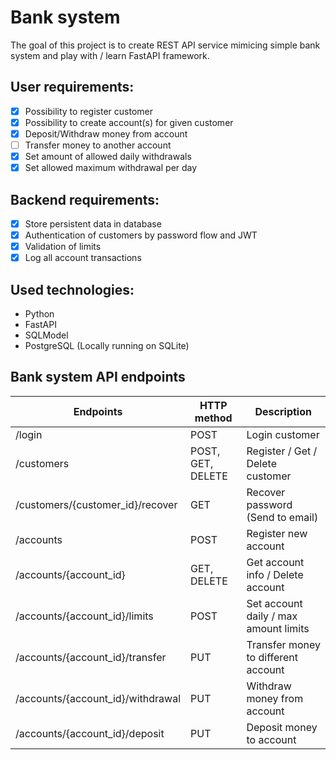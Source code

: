 # Bank system
The goal of this project is to create REST API service mimicing simple bank system and play with / learn FastAPI framework.
## User requirements:
- [X] Possibility to register customer
- [X] Possibility to create account(s) for given customer
- [X] Deposit/Withdraw money from account
- [ ] Transfer money to another account
- [X] Set amount of allowed daily withdrawals
- [X] Set allowed maximum withdrawal per day
## Backend requirements:
- [X] Store persistent data in database
- [X] Authentication of customers by password flow and JWT
- [X] Validation of limits
- [X] Log all account transactions
## Used technologies:
- Python
- FastAPI
- SQLModel
- PostgreSQL (Locally running on SQLite)

## Bank system API endpoints
| Endpoints                          | HTTP method      | Description                                |
|------------------------------------|------------------|--------------------------------------------|
| /login                             |POST              | Login customer                             |
| /customers                         |POST, GET, DELETE | Register / Get / Delete customer           |
| /customers/{customer_id}/recover   |GET               | Recover password (Send to email)           |
| /accounts                          |POST              | Register new account                       |
| /accounts/{account_id}             |GET, DELETE       | Get account info / Delete account          |
| /accounts/{account_id}/limits      |POST              | Set account daily / max amount limits      |
| /accounts/{account_id}/transfer    |PUT               | Transfer money to different account        |
| /accounts/{account_id}/withdrawal  |PUT               | Withdraw money from account                |
| /accounts/{account_id}/deposit     |PUT               | Deposit money to account                   |
     

